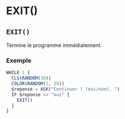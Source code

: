 # EXIT()

## `EXIT()`

Termine le programme immédiatement.

### Exemple

```ts
WHILE 1 {
  CLS(RANDOM(30))
  COLOR(RANDOM(1, 29))
  $reponse = ASK("Continuer ? (oui/non). ")
  IF $reponse <> "oui" {
    EXIT()
  }
}
```
